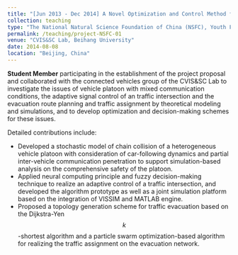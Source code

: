 ```yaml
---
title: "[Jun 2013 - Dec 2014] A Novel Optimization and Control Method for Vehicle-Infrastructure-Integrated System Based on Swarm Intelligence (Grant No. 61103098)"
collection: teaching
type: "The National Natural Science Foundation of China (NSFC), Youth Fund Project"
permalink: /teaching/project-NSFC-01
venue: "CVIS&SC Lab, Beihang University"
date: 2014-08-08
location: "Beijing, China"
---
```


**Student Member** participating in the establishment of the project proposal and collaborated with the connected vehicles group of the CVIS&SC Lab to investigate the issues of vehicle platoon with mixed communication conditions, the adaptive signal control of an traffic intersection and the evacuation route planning and traffic assignment by theoretical modeling and simulations, and to develop optimization and decision-making schemes for these issues.

Detailed contributions include:

+ Developed a stochastic model of chain collision of a heterogeneous vehicle platoon with consideration of car-following dynamics and partial inter-vehicle communication penetration to support simulation-based analysis on the comprehensive safety of the platoon.
+ Applied neural computing principle and fuzzy decision-making technique to realize an adaptive control of a traffic intersection, and developed the algorithm prototype as well as a joint simulation platform based on the integration of VISSIM and MATLAB engine.
+ Proposed a topology generation scheme for traffic evacuation based on the Dijkstra-Yen $$k$$-shortest algorithm and a particle swarm optimization-based algorithm for realizing the traffic assignment on the evacuation network.
